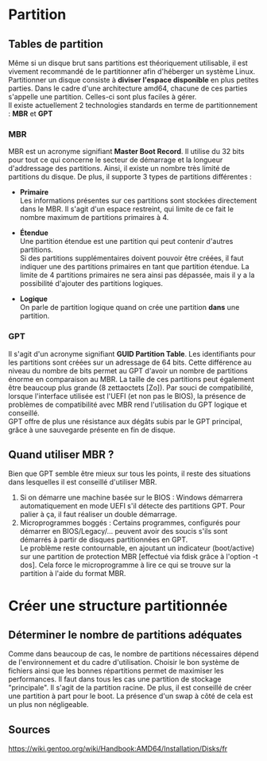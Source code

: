 # Partition
## Tables de partition
Même si un disque brut sans partitions est théoriquement utilisable, il est vivement recommandé de le partitionner afin d'héberger un système Linux.  
Partitionner un disque consiste à **diviser l'espace disponible** en plus petites parties. Dans le cadre d'une architecture amd64, chacune de ces parties s'appelle une partition. Celles-ci sont plus faciles à gérer.   
Il existe actuellement 2 technologies standards en terme de partitionnement : **MBR** et **GPT**

### MBR
MBR est un acronyme signifiant **Master Boot Record**. Il utilise du 32 bits pour tout ce qui concerne le secteur de démarrage et la longueur d'addressage des partitions. Ainsi, il existe un nombre très limité de partitions du disque. 
De plus, il supporte 3 types de partitions différentes : 
- **Primaire**  
Les informations présentes sur ces partitions sont stockées directement dans le MBR. Il s'agit d'un espace restreint, qui limite de ce fait le nombre maximum de partitions primaires à 4.
- **Étendue**  
Une partition étendue est une partition qui peut contenir d'autres partitions.  
Si des partitions supplémentaires doivent pouvoir être créées, il faut indiquer une des partitions primaires en tant que partition étendue. La limite de 4 partitions primaires ne sera ainsi pas dépassée, mais il y a la possibilité d'ajouter des partitions logiques.

- **Logique**  
On parle de partition logique quand on crée une partition **dans** une partition. 



### GPT
Il s'agit d'un acronyme signifiant **GUID Partition Table**. Les identifiants pour les partitions sont créées sur un adressage de 64 bits. Cette différence au niveau du nombre de bits permet au GPT d'avoir un nombre de partitions énorme en comparaison au MBR. La taille de ces partitions peut également être beaucoup plus grande (8 zettaoctets [Zo]).
Par souci de compatibilité, lorsque l'interface utilisée est l'UEFI (et non pas le BIOS), la présence de problèmes de compatibilité avec MBR rend l'utilisation du GPT logique et conseillé.  
GPT offre de plus une résistance aux dégâts subis par le GPT principal, grâce à une sauvegarde présente en fin de disque.

## Quand utiliser MBR ?
Bien que GPT semble être mieux sur tous les points, il reste des situations dans lesquelles il est conseillé d'utiliser MBR.   
1. Si on démarre une machine basée sur le BIOS : Windows démarrera automatiquement en mode UEFI s'il détecte des partitions GPT. Pour palier à ça, il faut réaliser un double démarrage.
3. Microprogrammes boggés : Certains programmes, configurés pour démarrer en BIOS/Legacy/... peuvent avoir des soucis s'ils sont démarrés à partir de disques partitionnées en GPT.   
Le problème reste contournable, en ajoutant un indicateur (boot/active) sur une partition de protection MBR [effectué via fdisk grâce à l'option -t dos]. Cela force le microprogramme à lire ce qui se trouve sur la partition à l'aide du format MBR.

# Créer une structure partitionnée
## Déterminer le nombre de partitions adéquates
Comme dans beaucoup de cas, le nombre de partitions nécessaires dépend de l'environnement et du cadre d'utilisation. Choisir le bon système de fichiers ainsi que les bonnes répartitions permet de maximiser les performances. 
Il faut dans tous les cas une partition de stockage "principale". Il s'agit de la partition racine. De plus, il est conseillé de créer une partition à part pour le boot. La présence d'un swap à côté de cela est un plus non négligeable. 

## Sources
https://wiki.gentoo.org/wiki/Handbook:AMD64/Installation/Disks/fr
